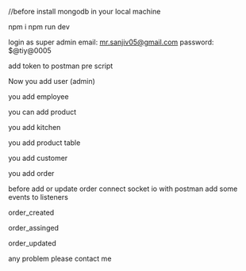 //before
install mongodb in your local machine

npm i
npm run dev

login as super admin 
email: mr.sanjiv05@gmail.com
password: $@tiy@0005

add token to postman pre script

Now
you add user (admin)

you add employee

you can add product

you add kitchen

you add product table

you add customer


you add order

before add or update order connect socket io with postman add some events to listeners

order_created

order_assinged

order_updated

any problem please contact me




